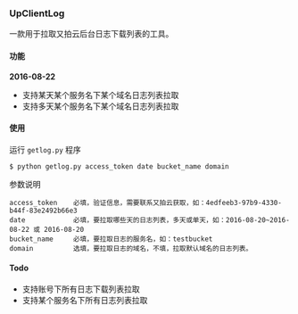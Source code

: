 ### UpClientLog

一款用于拉取又拍云后台日志下载列表的工具。

#### 功能

**2016-08-22**

* 支持某天某个服务名下某个域名日志列表拉取
* 支持多天某个服务名下某个域名日志列表拉取

#### 使用

运行 `getlog.py` 程序

```
$ python getlog.py access_token date bucket_name domain
```

参数说明

```
access_token    必填，验证信息，需要联系又拍云获取，如：4edfeeb3-97b9-4330-b44f-83e2492b66e3
date            必填，要拉取哪些天的日志列表，多天或单天，如：2016-08-20~2016-08-22 或 2016-08-20
bucket_name     必填，要拉取日志的服务名，如：testbucket
domain          选填，要拉取日志的域名，不填，拉取默认域名的日志列表。
```

#### Todo

* 支持账号下所有日志下载列表拉取
* 支持某个服务名下所有日志列表拉取
